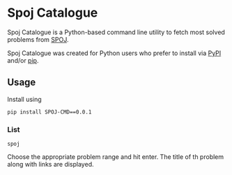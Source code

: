 # Spoj Catalogue

Spoj Catalogue is a Python-based command line utility to fetch most solved problems from [SPOJ](http://www.spoj.com/problems/classical/sort=6). 

Spoj Catalogue was created for Python users who prefer to install via [PyPI](https://pypi.python.org/pypi) and/or [pip](https://pip.pypa.io).

## Usage

Install using
    
    pip install SPOJ-CMD==0.0.1

### List

    spoj

Choose the appropriate problem range and hit enter. The title of th problem along with links are displayed.


